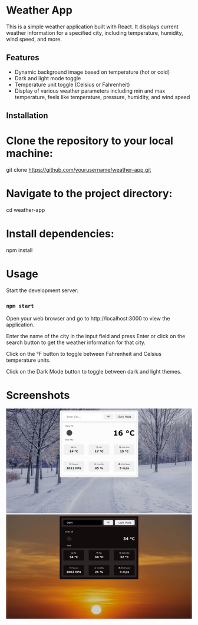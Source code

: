 # Weather App

This is a simple weather application built with React. It displays current weather information for a specified city, including temperature, humidity, wind speed, and more.

## Features

- Dynamic background image based on temperature (hot or cold)
- Dark and light mode toggle
- Temperature unit toggle (Celsius or Fahrenheit)
- Display of various weather parameters including min and max temperature, feels like temperature, pressure, humidity, and wind speed

## Installation

# Clone the repository to your local machine:
git clone https://github.com/yourusername/weather-app.git

# Navigate to the project directory:
cd weather-app

# Install dependencies:
npm install

# Usage

Start the development server:


### `npm start`


Open your web browser and go to http://localhost:3000 to view the application.

Enter the name of the city in the input field and press Enter or click on the search button to get the weather information for that city.

Click on the °F button to toggle between Fahrenheit and Celsius temperature units.

Click on the Dark Mode button to toggle between dark and light themes.

# Screenshots
![ScreemShot 1](src/assets/ss1.png)
![ScreemShot 2](src/assets/ss3.png)

